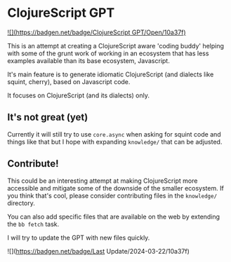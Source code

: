 # ClojureScript GPT

[![](https://badgen.net/badge/ClojureScript GPT/Open/10a37f)](https://chat.openai.com/g/g-17XaT40DC-clojurescript-gpt)

This is an attempt at creating a ClojureScript aware 'coding buddy' helping
with some of the grunt work of working in an ecosystem that has less examples
available than its base ecosystem, Javascript.

It's main feature is to generate idiomatic ClojureScript (and dialects like
squint, cherry), based on Javascript code.

It focuses on ClojureScript (and its dialects) only.

## It's not great (yet)

Currently it will still try to use `core.async` when asking for squint code and
things like that but I hope with expanding `knowledge/` that can be adjusted.

## Contribute!

This could be an interesting attempt at making ClojureScript more accessible
and mitigate some of the downside of the smaller ecosystem. If you think that's cool,
please consider contributing files in the `knowledge/` directory.

You can also add specific files that are available on the web by extending the `bb fetch` task.

I will try to update the GPT with new files quickly.

![](https://badgen.net/badge/Last Update/2024-03-22/10a37f)
